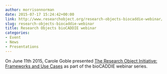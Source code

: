 ```yaml
---
author: morrisonnorman
date: 2015-07-17 15:24:42+00:00
link: http://www.researchobject.org/research-objects-biocaddie-webinar/
slug: research-objects-biocaddie-webinar
title: Research Objects bioCADDIE webinar
categories:
- Event
- News
- Presentations
---
```

On June 11th 2015, Carole Goble presented [The Research Object Initiative: Frameworks and Use Cases](https://biocaddie.org/events/webinars/research-object-initiative-frameworks-and-use-cases) as part of the bioCADDIE webinar series.


